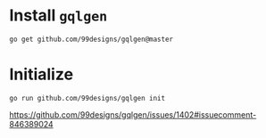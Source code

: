 # Install `gqlgen`

`go get github.com/99designs/gqlgen@master`

# Initialize

`go run github.com/99designs/gqlgen init`

https://github.com/99designs/gqlgen/issues/1402#issuecomment-846389024
